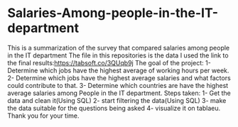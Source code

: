 # Salaries-Among-people-in-the-IT-department
This is a summarization of the survey that compared salaries among people in the IT department
The file in this repositories is the data I used
the link to the final results:https://tabsoft.co/3QUqb9j
The goal of the project:
1- Determine which jobs have the highest average of working hours per week.
2- Determine which jobs have the highest average salaries and what factors could contribute to that.
3- Determine which countries are have the highest average salaries among People in the IT department.
Steps taken:
1- Get the data and clean it(Using SQL)
2- start filtering the data(Using SQL)
3- make the data suitable for the questions being asked
4- visualize it on tablaeu.
Thank you for your time.
